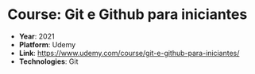 # Course: Git e Github para iniciantes

- **Year**: 2021
- **Platform**: Udemy
- **Link**: https://www.udemy.com/course/git-e-github-para-iniciantes/
- **Technologies**: Git

